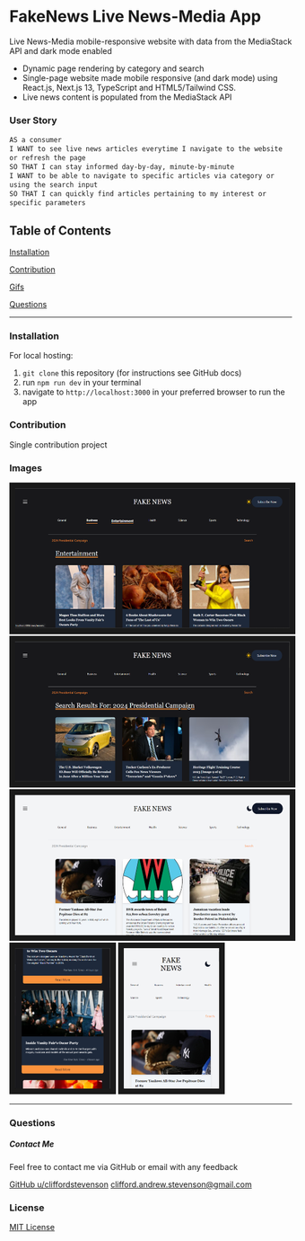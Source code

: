 # FakeNews Live News-Media App

Live News-Media mobile-responsive website with data from the MediaStack API and dark mode enabled

- Dynamic page rendering by category and search 
- Single-page website made mobile responsive (and dark mode) using React.js, Next.js 13, TypeScript and HTML5/Tailwind CSS. 
- Live news content is populated from the MediaStack API

### User Story
```
AS a consumer
I WANT to see live news articles everytime I navigate to the website or refresh the page  
SO THAT I can stay informed day-by-day, minute-by-minute
I WANT to be able to navigate to specific articles via category or using the search input
SO THAT I can quickly find articles pertaining to my interest or specific parameters
```

## Table of Contents

[Installation](#installation)

[Contribution](#contribution)

[Gifs](#gifs)

[Questions](#questions)

----

<a name="installation"></a>
### Installation

For local hosting:

1. `git clone` this repository (for instructions see GitHub docs)
2. run `npm run dev` in your terminal
3. navigate to `http://localhost:3000` in your preferred browser to run the app

<a name="contribution"></a>
### Contribution

Single contribution project 

### Images

<img src="NormalPage.png" alt="watch video" width=490 height=250 border=10 />
<img src="Tucker.png" alt="watch video" width=490 height=250 border=10 />
<img src="LightModeMain.png" alt="watch video" width=490 height=250 border=10 />
<img src="DarkMobile.png" alt="watch video" width=170 height=250 border=10 />
<img src="LightModeMobile.png" alt="watch video" width=170 height=250 border=10 />

----

<a name="questions"></a>
### Questions
##### Contact Me

Feel free to contact me via GitHub or email with any feedback 

[GitHub u/cliffordstevenson](https://github.com/cliffordstevenson)
clifford.andrew.stevenson@gmail.com

### License 

[MIT License](LICENSE)
